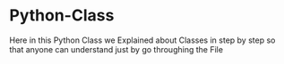 # Python-Class

Here in this Python Class we Explained about Classes in step by step so that anyone can understand just by go throughing the File
